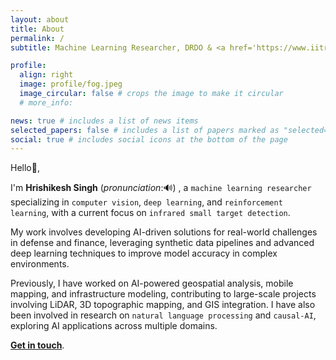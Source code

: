```yaml
---
layout: about
title: About
permalink: /
subtitle: Machine Learning Researcher, DRDO & <a href='https://www.iitr.ac.in/'>IIT Roorkee</a>

profile:
  align: right
  image: profile/fog.jpeg
  image_circular: false # crops the image to make it circular
  # more_info: 

news: true # includes a list of news items
selected_papers: false # includes a list of papers marked as "selected={true}"
social: true # includes social icons at the bottom of the page
---
```


Hello👋,

I'm **Hrishikesh Singh** <span onclick="document.getElementById('pronunciation').play()" style="cursor: pointer;"> (*pronunciation*:🔊) </span>, a `machine learning researcher` specializing in `computer vision`, `deep learning`, and `reinforcement learning`, with a current focus on `infrared small target detection`. 

My work involves developing AI-driven solutions for real-world challenges in defense and finance, leveraging synthetic data pipelines and advanced deep learning techniques to improve model accuracy in complex environments.

Previously, I have worked on AI-powered geospatial analysis, mobile mapping, and infrastructure modeling, contributing to large-scale projects involving LiDAR, 3D topographic mapping, and GIS integration. I have also been involved in research on `natural language processing` and `causal-AI`, exploring AI applications across multiple domains.

[**Get in touch**](https://hrishi.in/contact/).

<audio id="pronunciation">
  <source src="assets/audio/name.mp3" type="audio/mpeg">
  Your browser does not support the audio element.
</audio>

<br>

<!--

<div class="quote">
    <p><em>"The <b>Internet</b> is <b>self-destructing paper</b>. A place where anything written is soon destroyed by rapacious competition and the only preservation is to forever copy writing from sheet to sheet faster than they can burn.</em></p>
    <p><em>If it’s <b>worth writing</b>, it’s <b>worth keeping</b>. If it can be kept, it might be worth writing.</em></p>
    <p><em>If you store your writing on a third party site like Blogger, LiveJournal or even on your own site, but in the complex format used by blog/wiki software du jour you will lose it forever as soon as hypersonic wings of Internet labor flows direct people’s energies elsewhere.</em></p>
    <p><em>For most information published on the Internet, perhaps that is not a moment too soon, but how can the muse of originality soar when immolating transience brushes every feather?"</em></p>
    <p>--<a href="https://en.wikipedia.org/wiki/Julian_Assange"><strong><em>Julian Assange</em></strong></a> (“Self destructing paper”, 2006-12-05)</p>
</div>

-->
